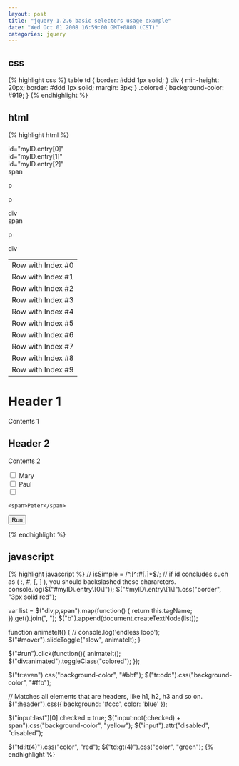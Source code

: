```yaml
---
layout: post
title: "jquery-1.2.6 basic selectors usage example"
date: "Wed Oct 01 2008 16:59:00 GMT+0800 (CST)"
categories: jquery
---
```


css
-----

{% highlight css %}
table td {
    border: #ddd 1px solid;
}
div {
    min-height: 20px;
    border: #ddd 1px solid;
    margin: 3px;
}
.colored {
    background-color: #919;
}
{% endhighlight %}

html
-----

{% highlight html %}
<div id="myID.entry[0]">id="myID.entry[0]"</div>
<div id="myID.entry[1]">id="myID.entry[1]"</div>
<div id="myID.entry[2]">id="myID.entry[2]"</div>
<span>span</span>
<p>p</p>
<p>p</p>
<div>div</div>
<span>span</span>

<p>p</p>
<div>div</div>
<b></b>

<table>
    <tr>
        <td>Row with Index #0</td>
    </tr>
    <tr>
        <td>Row with Index #1</td>
    </tr>
    <tr>
        <td>Row with Index #2</td>
    </tr>
    <tr>
        <td>Row with Index #3</td>
    </tr>
    <tr>
        <td>Row with Index #4</td>
    </tr>
    <tr>
        <td>Row with Index #5</td>
    </tr>
    <tr>
        <td>Row with Index #6</td>
    </tr>
    <tr>
        <td>Row with Index #7</td>
    </tr>
    <tr>
        <td>Row with Index #8</td>
    </tr>
    <tr>
        <td>Row with Index #9</td>
    </tr>
</table>
<h1>Header 1</h1>
<p>Contents 1</p>
<h2>Header 2</h2>
<p>Contents 2</p>

<div>
    <input type="checkbox" name="a" />
    <span>Mary</span>
</div>

<div>
    <input type="checkbox" name="b" />
    <span>Paul</span>

</div>
<div>
    <input type="checkbox" name="c" />

    <span>Peter</span>
</div>

<button id="run">Run</button>
<div></div>
<div id="mover"></div>
<div></div>
<script type="text/javascript" charset="utf-8" src="/lib/jquery/jquery-1.2.6.js"></script>
{% endhighlight %}

javascript
-----

{% highlight javascript %}
// isSimple = /^.[^:#\[\.]*$/;
// if id concludes such as ( :, #, [, ] ), you should backslashed these chararcters.
console.log($("#myID\\.entry\\[0\\]"));
$("#myID\\.entry\\[1\\]").css("border", "3px solid red");


var list = $("div,p,span").map(function() {
    return this.tagName;
}).get().join(", ");
$("b").append(document.createTextNode(list));

function animateIt() {
    // console.log('endless loop');
    $("#mover").slideToggle("slow", animateIt);
}

$("#run").click(function(){
    animateIt();
    $("div:animated").toggleClass("colored");
});

$("tr:even").css("background-color", "#bbf");
$("tr:odd").css("background-color", "#ffb");

// Matches all elements that are headers, like h1, h2, h3 and so on.
$(":header").css({
    background: '#ccc',
    color: 'blue'
});

$("input:last")[0].checked = true;
$("input:not(:checked) + span").css("background-color", "yellow");
$("input").attr("disabled", "disabled");

$("td:lt(4)").css("color", "red");
$("td:gt(4)").css("color", "green");
{% endhighlight %}
